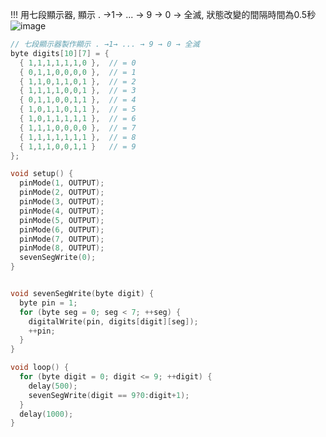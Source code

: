 !!! 用七段顯示器, 顯示 . →1→ ... → 9 → 0 → 全滅, 狀態改變的間隔時間為0.5秒
![image](https://user-images.githubusercontent.com/17948436/139261838-55fffbe8-15f4-45f5-aaa2-5ad413d9f927.png)

```` c
// 七段顯示器製作顯示 . →1→ ... → 9 → 0 → 全滅
byte digits[10][7] = { 
  { 1,1,1,1,1,1,0 },  // = 0
  { 0,1,1,0,0,0,0 },  // = 1
  { 1,1,0,1,1,0,1 },  // = 2
  { 1,1,1,1,0,0,1 },  // = 3
  { 0,1,1,0,0,1,1 },  // = 4
  { 1,0,1,1,0,1,1 },  // = 5
  { 1,0,1,1,1,1,1 },  // = 6
  { 1,1,1,0,0,0,0 },  // = 7
  { 1,1,1,1,1,1,1 },  // = 8
  { 1,1,1,0,0,1,1 }   // = 9
};

void setup() {    
  pinMode(1, OUTPUT);  
  pinMode(2, OUTPUT);
  pinMode(3, OUTPUT);
  pinMode(4, OUTPUT);
  pinMode(5, OUTPUT);
  pinMode(6, OUTPUT);
  pinMode(7, OUTPUT);
  pinMode(8, OUTPUT);
  sevenSegWrite(0); 
}


void sevenSegWrite(byte digit) {
  byte pin = 1;
  for (byte seg = 0; seg < 7; ++seg) {    
    digitalWrite(pin, digits[digit][seg]);
    ++pin;
  }
}

void loop() {
  for (byte digit = 0; digit <= 9; ++digit) {
    delay(500);
    sevenSegWrite(digit == 9?0:digit+1);     
  }
  delay(1000);
}
````
